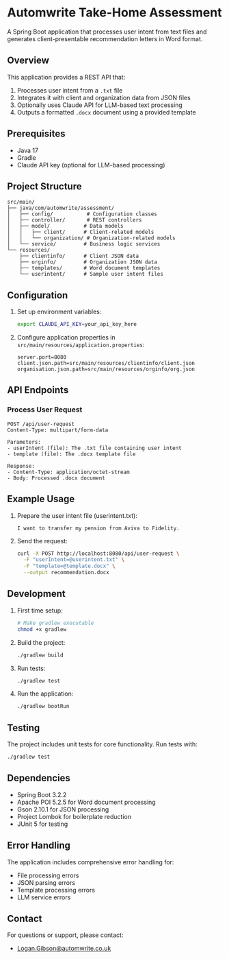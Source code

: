 # Automwrite Take-Home Assessment

A Spring Boot application that processes user intent from text files and generates client-presentable recommendation letters in Word format.

## Overview

This application provides a REST API that:
1. Processes user intent from a `.txt` file
2. Integrates it with client and organization data from JSON files
3. Optionally uses Claude API for LLM-based text processing
4. Outputs a formatted `.docx` document using a provided template

## Prerequisites

- Java 17
- Gradle
- Claude API key (optional for LLM-based processing)

## Project Structure

```
src/main/
├── java/com/automwrite/assessment/
│   ├── config/           # Configuration classes
│   ├── controller/       # REST controllers
│   ├── model/           # Data models
│   │   ├── client/      # Client-related models
│   │   └── organization/ # Organization-related models
│   └── service/         # Business logic services
└── resources/
    ├── clientinfo/      # Client JSON data
    ├── orginfo/         # Organization JSON data
    ├── templates/       # Word document templates
    └── userintent/      # Sample user intent files
```

## Configuration

1. Set up environment variables:
   ```bash
   export CLAUDE_API_KEY=your_api_key_here
   ```

2. Configure application properties in `src/main/resources/application.properties`:
   ```properties
   server.port=8080
   client.json.path=src/main/resources/clientinfo/client.json
   organisation.json.path=src/main/resources/orginfo/org.json
   ```

## API Endpoints

### Process User Request
```
POST /api/user-request
Content-Type: multipart/form-data

Parameters:
- userIntent (file): The .txt file containing user intent
- template (file): The .docx template file

Response:
- Content-Type: application/octet-stream
- Body: Processed .docx document
```

## Example Usage

1. Prepare the user intent file (userintent.txt):
   ```
   I want to transfer my pension from Aviva to Fidelity.
   ```

2. Send the request:
   ```bash
   curl -X POST http://localhost:8080/api/user-request \
     -F "userIntent=@userintent.txt" \
     -F "template=@template.docx" \
     --output recommendation.docx
   ```

## Development

1. First time setup:
   ```bash
   # Make gradlew executable
   chmod +x gradlew
   ```

2. Build the project:
   ```bash
   ./gradlew build
   ```

3. Run tests:
   ```bash
   ./gradlew test
   ```

4. Run the application:
   ```bash
   ./gradlew bootRun
   ```

## Testing

The project includes unit tests for core functionality. Run tests with:
```bash
./gradlew test
```

## Dependencies

- Spring Boot 3.2.2
- Apache POI 5.2.5 for Word document processing
- Gson 2.10.1 for JSON processing
- Project Lombok for boilerplate reduction
- JUnit 5 for testing

## Error Handling

The application includes comprehensive error handling for:
- File processing errors
- JSON parsing errors
- Template processing errors
- LLM service errors

## Contact

For questions or support, please contact:
- Logan.Gibson@automwrite.co.uk
